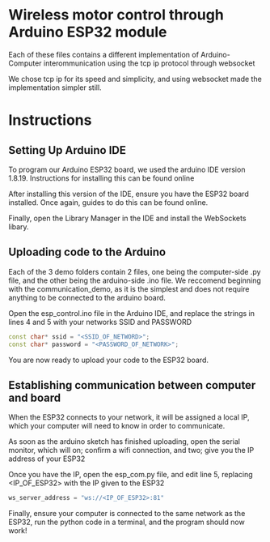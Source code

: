 # Wireless motor control through Arduino ESP32 module

Each of these files contains a different implementation of Arduino-Computer interommunication using the tcp ip protocol through websocket

We chose tcp ip for its speed and simplicity, and using websocket made the implementation simpler still.

# Instructions

## Setting Up Arduino IDE

To program our Arduino ESP32 board, we used the arduino IDE version 1.8.19. Instructions for installing this can be found online

After installing this version of the IDE, ensure you have the ESP32 board installed. Once again, guides to do this can be found online.

Finally, open the Library Manager in the IDE and install the WebSockets libary.

## Uploading code to the Arduino

Each of the 3 demo folders contain 2 files, one being the computer-side .py file, and the other being the arduino-side .ino file. We reccomend beginning with the communication_demo, as it is the simplest and does not require anything to be connected to the arduino board.

Open the esp_control.ino file in the Arduino IDE, and replace the strings in lines 4 and 5 with your networks SSID and PASSWORD

```ino 
const char* ssid = "<SSID_OF_NETWORD>";
const char* password = "<PASSWORD_OF_NETWORK>";
```

You are now ready to upload your code to the ESP32 board.

## Establishing communication between computer and board

When the ESP32 connects to your network, it will be assigned a local IP, which your computer will need to know in order to communicate. 

As soon as the arduino sketch has finished uploading, open the serial monitor, which will on; confirm a wifi connection, and two; give you the IP address of your ESP32

Once you have the IP, open the esp_com.py file, and edit line 5, replacing <IP_OF_ESP32> with the IP given to the ESP32

```python
ws_server_address = "ws://<IP_OF_ESP32>:81"
```

Finally, ensure your computer is connected to the same network as the ESP32, run the python code in a terminal, and the program should now work!